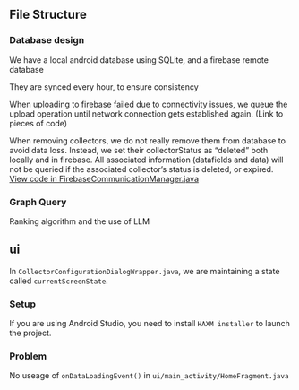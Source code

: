 

## File Structure



### Database design

We have a local android database using SQLite, and a firebase remote database

They are synced every hour, to ensure consistency

When uploading to firebase failed due to connectivity issues, we queue the upload operation until network connection gets established again. (Link to pieces of code)

When removing collectors, we do not really remove them from database to avoid data loss. Instead, we set their collectorStatus as “deleted” both locally and in firebase. All associated information (datafields and data) will not be queried if the associated collector’s status is deleted, or expired. [View code in FirebaseCommunicationManager.java](https://github.com/yuwen-lu/crepe/blob/5027e372de9bafab421245e5fc2e4b769c5105e0/app/src/main/java/edu/nd/crepe/network/FirebaseCommunicationManager.java#L89)

### Graph Query

Ranking algorithm and the use of LLM


## ui

In `CollectorConfigurationDialogWrapper.java`, we are maintaining a state called `currentScreenState`.


### Setup


If you are using Android Studio, you need to install `HAXM installer` to launch the project.

### Problem

No useage of `onDataLoadingEvent()` in `ui/main_activity/HomeFragment.java`